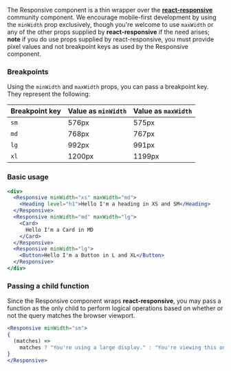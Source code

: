 The Responsive component is a thin wrapper over the [**react-responsive**](https://github.com/contra/react-responsive) community component. We encourage mobile-first development by using the `minWidth` prop exclusively, though you're welcome to use `maxWidth` or any of the other props supplied by **react-responsive** if the need arises; **note** if you do use props supplied by react-responsive, you must provide pixel values and not breakpoint keys as used by the Responsive component.

### Breakpoints

Using the `minWidth` and `maxWidth` props, you can pass a breakpoint key. They represent the following:

| Breakpoint key | Value as `minWidth` | Value as `maxWidth` |
| -------------- | ------------------- | ------------------- |
| `sm` | 576px | 575px |
| `md` | 768px | 767px |
| `lg` | 992px | 991px |
| `xl` | 1200px | 1199px |

### Basic usage

```jsx
<div>
  <Responsive minWidth="xs" maxWidth="md">
    <Heading level="h1">Hello I'm a heading in XS and SM</Heading>
  </Responsive>
  <Responsive minWidth="md" maxWidth="lg">
    <Card>
      Hello I'm a Card in MD
    </Card>
  </Responsive>
  <Responsive minWidth="lg">
    <Button>Hello I'm a Button in L and XL</Button>
  </Responsive>
</div>
```

### Passing a child function

Since the Responsive component wraps **react-responsive**, you may pass a function as the only child to perform logical operations based on whether or not the query matches the browser viewport.

```jsx
<Responsive minWidth="sm">
{
  (matches) => 
    matches ? "You're using a large display." : "You're viewing this on mobile."
}
</Responsive>
```
